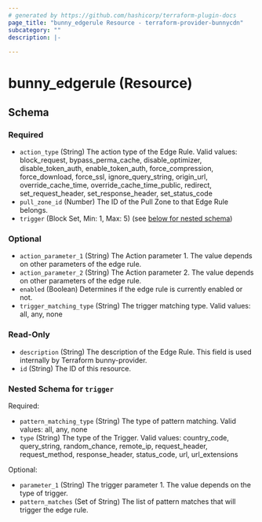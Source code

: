 ```yaml
---
# generated by https://github.com/hashicorp/terraform-plugin-docs
page_title: "bunny_edgerule Resource - terraform-provider-bunnycdn"
subcategory: ""
description: |-
  
---
```


# bunny_edgerule (Resource)





<!-- schema generated by tfplugindocs -->
## Schema

### Required

- `action_type` (String) The action type of the Edge Rule.
Valid values: block_request, bypass_perma_cache, disable_optimizer, disable_token_auth, enable_token_auth, force_compression, force_download, force_ssl, ignore_query_string, origin_url, override_cache_time, override_cache_time_public, redirect, set_request_header, set_response_header, set_status_code
- `pull_zone_id` (Number) The ID of the Pull Zone to that Edge Rule belongs.
- `trigger` (Block Set, Min: 1, Max: 5) (see [below for nested schema](#nestedblock--trigger))

### Optional

- `action_parameter_1` (String) The Action parameter 1. The value depends on other parameters of the edge rule.
- `action_parameter_2` (String) The Action parameter 2. The value depends on other parameters of the edge rule.
- `enabled` (Boolean) Determines if the edge rule is currently enabled or not.
- `trigger_matching_type` (String) The trigger matching type.
Valid values: all, any, none

### Read-Only

- `description` (String) The description of the Edge Rule. This field is used internally by Terraform bunny-provider.
- `id` (String) The ID of this resource.

<a id="nestedblock--trigger"></a>
### Nested Schema for `trigger`

Required:

- `pattern_matching_type` (String) The type of pattern matching.
Valid values: all, any, none
- `type` (String) The type of the Trigger.
Valid values: country_code, query_string, random_chance, remote_ip, request_header, request_method, response_header, status_code, url, url_extensions

Optional:

- `parameter_1` (String) The trigger parameter 1. The value depends on the type of trigger.
- `pattern_matches` (Set of String) The list of pattern matches that will trigger the edge rule.


